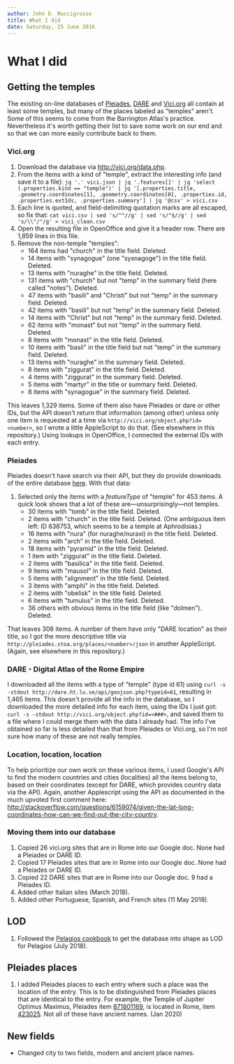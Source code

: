 ```yaml
---
author: John D. Muccigrosso
title: What I did
date: Saturday, 25 June 2016
---
```


# What I did

## Getting the temples

The existing on-line databases of [Pleiades](http://pleiades.stoa.org/), [DARE](http://dare.ht.lu.se) and [Vici.org](http://vici.org/) all contain at least some temples, but many of the places labeled as "temples" aren't. Some of this seems to come from the Barrington Atlas's practice. Nevertheless it's worth getting their list to save some work on our end and so that we can more easily contribute back to them.

### Vici.org

1. Download the database via <http://vici.org/data.php>.
1. From the items with a kind of "temple", extract the interesting info (and save it to a file): `jq '.' vici.json | jq '.features[]' | jq 'select (.properties.kind == "temple")' | jq '[.properties.title, .geometry.coordinates[1], .geometry.coordinates[0], .properties.id, .properties.extIds, .properties.summary'] | jq '@csv' > vici.csv`
1. Each line is quoted, and field-delimiting quotation marks are all escaped, so fix that: `cat vici.csv | sed 's/^"//g' | sed 's/"$//g' | sed 's/\\"/"/g' > vici_clean.csv`
1. Open the resulting file in OpenOffice and give it a header row. There are 1,859 lines in this file.
1. Remove the non-temple "temples":
	- 164 items had "church" in the title field. Deleted.
	- 14 items with "synagogue" (one "sysnagoge") in the title field. Deleted.
	- 13 items with "nuraghe" in the title field. Deleted.
	- 131 items with "church" but not "temp" in the summary field (here called "notes"). Deleted.
	- 47 items with "basili" and "Christi" but not "temp" in the summary field. Deleted.
	- 42 items with "basili" but not "temp" in the summary field. Deleted.
	- 14 items with "Christ" but not "temp" in the summary field. Deleted.
	- 62 items with "monast" but not "temp" in the summary field. Deleted.
	- 8 items with "monast" in the title field. Deleted.
	- 10 items with "basil" in the title field but not "temp" in the summary field. Deleted.
	- 13 items with "nuraghe" in the summary field. Deleted.
	- 8 items with "ziggurat" in the title field. Deleted.
	- 4 items with "ziggurat" in the summary field. Deleted.
	- 5 items with "martyr" in the title or summary field. Deleted.
	- 8 items with "synagogue" in the summary field. Deleted.

This leaves 1,329 items. Some of them also have Pleiades or dare or other IDs, but the API doesn't return that information (among other) unless only one item is requested at a time via `http://vici.org/object.php?id=<number>`, so I wrote a little AppleScript to do that. (See elsewhere in this repository.) Using lookups in OpenOffice, I connected the external IDs with each entry.

### Pleiades

Pleiades doesn't have search via their API, but they do provide downloads of the entire database [here](http://pleiades.stoa.org/downloads). With that data: 

1. Selected only the items with a *featureType* of "temple" for 453 items. A quick look shows that a lot of these are—unsurprisingly—not temples.
	- 30 items with "tomb" in the title field. Deleted.
	- 2 items with "church" in the title field. Deleted. (One ambiguous item left: ID 638753, which seems to be a temple at Aphrodisias.)
 	- 16 items with "nura" (for nuraghe/nuraxi) in the title field. Deleted.
	- 2 items with "arch" in the title field. Deleted.
	- 18 items with "pyramid" in the title field. Deleted.
	- 1 item with "ziggurat" in the title field. Deleted.
	- 2 items with "basilica" in the title field. Deleted.
	- 9 items with "mausol" in the title field. Deleted.
	- 5 items with "alignment" in the title field. Deleted.
	- 3 items with "amphi" in the title field. Deleted.
	- 2 items with "obelisk" in the title field. Deleted.
	- 6 items with "tumulus" in the title field. Deleted.
	- 36 others with obvious items in the title field (like "dolmen"). Deleted.

That leaves 308 items. A number of them have only "DARE location" as their title, so I got the more descriptive title via `http://pleiades.stoa.org/places/<number>/json` in another AppleScript. (Again, see elsewhere in this repository.)

### DARE - Digital Atlas of the Rome Empire

I downloaded all the items with a type of "temple" (type id 61) using `curl -s -stdout http://dare.ht.lu.se/api/geojson.php?typeid=61`, resulting in 1,465 items. This doesn't provide all the info in the database, so I downloaded the more detailed info for each item, using the IDs I just got: `curl -s -stdout http://vici.org/object.php?id=<###>`, and saved them to a file where I could merge them with the data I already had. The info I've obtained so far is less detailed than that from Pleiades or Vici.org, so I'm not sure how many of these are not really temples.

### Location, location, location

To help prioritize our own work on these various items, I used Google's API to find the modern countries and cities (localities) all the items belong to, based on their coordinates (except for DARE, which provides country data via the API). Again, another Applescript using the API as documented in the much upvoted first comment here: <http://stackoverflow.com/questions/6159074/given-the-lat-long-coordinates-how-can-we-find-out-the-city-country>.

### Moving them into our database

1. Copied 26 vici.org sites that are in Rome into our Google doc. None had a Pleiades or DARE ID.
1. Copied 17 Pleiades sites that are in Rome into our Google doc. None had a Pleiades or DARE ID.
1. Copied 22 DARE sites that are in Rome into our Google doc. 9 had a Pleiades ID.
1. Added other Italian sites (March 2018).
1. Added other Portuguese, Spanish, and French sites (11 May 2018).

## LOD

1. Followed the [Pelagios cookbook](https://github.com/pelagios/pelagios-cookbook/wiki/Pleiades-) to get the database into shape as LOD for Pelagios (July 2018).

## Pleiades places

1. I added Pleiades places to each entry where such a place was the location of the entry. This is to be distinguished from Pleiades places that are identical to the entry. For example, the Temple of Jupiter Optimus Maximus, Pleiades item [871801169](https://pleiades.stoa.org/places/871801169), is located in Rome, item [423025](https://pleiades.stoa.org/places/423025). Not all of these have ancient names. (Jan 2020)

## New fields

- Changed city to two fields, modern and ancient place names.
